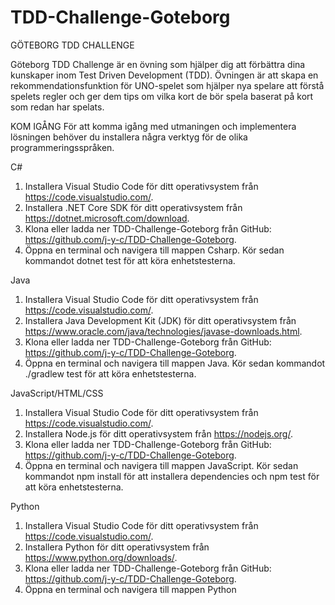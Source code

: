# TDD-Challenge-Goteborg
GÖTEBORG TDD CHALLENGE

Göteborg TDD Challenge är en övning som hjälper dig att förbättra dina kunskaper inom Test Driven Development (TDD). Övningen är att skapa en rekommendationsfunktion för UNO-spelet som hjälper nya spelare att förstå spelets regler och ger dem tips om vilka kort de bör spela baserat på kort som redan har spelats.

KOM IGÅNG
För att komma igång med utmaningen och implementera lösningen behöver du installera några verktyg för de olika programmeringsspråken.

C#
1. Installera Visual Studio Code för ditt operativsystem från https://code.visualstudio.com/.
2. Installera .NET Core SDK för ditt operativsystem från https://dotnet.microsoft.com/download.
3. Klona eller ladda ner TDD-Challenge-Goteborg från GitHub: https://github.com/j-y-c/TDD-Challenge-Goteborg.
4. Öppna en terminal och navigera till mappen Csharp. Kör sedan kommandot dotnet test för att köra enhetstesterna.

Java
1. Installera Visual Studio Code för ditt operativsystem från https://code.visualstudio.com/.
2. Installera Java Development Kit (JDK) för ditt operativsystem från https://www.oracle.com/java/technologies/javase-downloads.html.
3. Klona eller ladda ner TDD-Challenge-Goteborg från GitHub: https://github.com/j-y-c/TDD-Challenge-Goteborg.
4. Öppna en terminal och navigera till mappen Java. Kör sedan kommandot ./gradlew test för att köra enhetstesterna.

JavaScript/HTML/CSS
1. Installera Visual Studio Code för ditt operativsystem från https://code.visualstudio.com/.
2. Installera Node.js för ditt operativsystem från https://nodejs.org/.
3. Klona eller ladda ner TDD-Challenge-Goteborg från GitHub: https://github.com/j-y-c/TDD-Challenge-Goteborg.
4. Öppna en terminal och navigera till mappen JavaScript. Kör sedan kommandot npm install för att installera dependencies och npm test för att köra enhetstesterna.

Python
1. Installera Visual Studio Code för ditt operativsystem från https://code.visualstudio.com/.
2. Installera Python för ditt operativsystem från https://www.python.org/downloads/.
3. Klona eller ladda ner TDD-Challenge-Goteborg från GitHub: https://github.com/j-y-c/TDD-Challenge-Goteborg.
4. Öppna en terminal och navigera till mappen Python 
